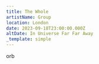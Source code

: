 ```yaml
---
title: The Whole
artistName: Group
location: London
date: 2023-09-18T23:00:00.000Z
altDate: In Universe Far Far Away
_template: simple
---
```


orb
